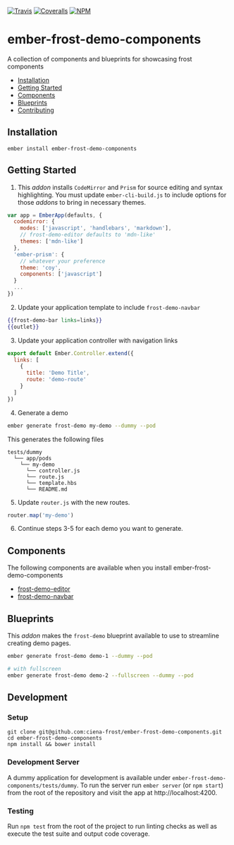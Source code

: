 [ci-img]: https://img.shields.io/travis/ciena-frost/ember-frost-demo-components.svg "Travis CI Build Status"
[ci-url]: https://travis-ci.org/ciena-frost/ember-frost-demo-components

[cov-img]: https://img.shields.io/coveralls/ciena-frost/ember-frost-demo-components.svg "Coveralls Code Coverage"
[cov-url]: https://coveralls.io/github/ciena-frost/ember-frost-demo-components

[npm-img]: https://img.shields.io/npm/v/ember-frost-demo-components.svg "NPM Version"
[npm-url]: https://www.npmjs.com/package/ember-frost-demo-components

[![Travis][ci-img]][ci-url] [![Coveralls][cov-img]][cov-url] [![NPM][npm-img]][npm-url]

# ember-frost-demo-components

A collection of components and blueprints for showcasing frost components

 * [Installation](#installation)
 * [Getting Started](#getting-started)
 * [Components](#components)
 * [Blueprints](#blueprints)
 * [Contributing](#development)


## Installation
```
ember install ember-frost-demo-components
```

## Getting Started

1. This *addon* installs `CodeMirror` and `Prism` for source editing and syntax highlighting.  You must update `ember-cli-build.js` to include options for those *addons* to bring in necessary themes.

  ```js
  var app = EmberApp(defaults, {
    codemirror: {
      modes: ['javascript', 'handlebars', 'markdown'],
      // frost-demo-editor defaults to 'mdn-like'
      themes: ['mdn-like']
    },
    'ember-prism': {
      // whatever your preference
      theme: 'coy',
      components: ['javascript']
    }
    ...
  })
  ```

2. Update your application template to include `frost-demo-navbar`

  ```hbs
  {{frost-demo-bar links=links}}
  {{outlet}}
  ```

3. Update your application controller with navigation links

  ```js
  export default Ember.Controller.extend({
    links: [
      {
        title: 'Demo Title',
        route: 'demo-route'
      }
    ]
  })
  ```

4. Generate a demo

  ```bash
  ember generate frost-demo my-demo --dummy --pod
  ```

  This generates the following files
  ```
  tests/dummy
    └── app/pods
      └── my-demo
        └── controller.js
        └── route.js
        └── template.hbs
        └── README.md
  ```

5. Update `router.js` with the new routes.

  ```js
  router.map('my-demo')
  ```

6. Continue steps 3-5 for each demo you want to generate.

## Components

The following components are available when you install ember-frost-demo-components

* [frost-demo-editor](frost-demo-editor.md)
* [frost-demo-navbar](frost-demo-navbar.md)

## Blueprints

This *addon* makes the `frost-demo` blueprint available to use to streamline creating demo pages.

```bash
ember generate frost-demo demo-1 --dummy --pod

# with fullscreen
ember generate frost-demo demo-2 --fullscreen --dummy --pod
```

## Development

### Setup
```
git clone git@github.com:ciena-frost/ember-frost-demo-components.git
cd ember-frost-demo-components
npm install && bower install
```

### Development Server
A dummy application for development is available under `ember-frost-demo-components/tests/dummy`.
To run the server run `ember server` (or `npm start`) from the root of the repository and
visit the app at http://localhost:4200.

### Testing
Run `npm test` from the root of the project to run linting checks as well as execute the test suite
and output code coverage.
